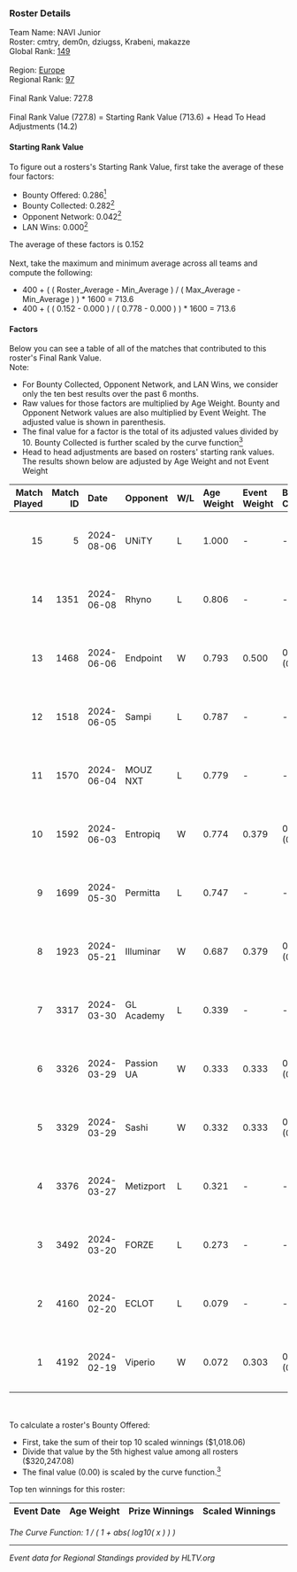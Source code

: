 ### Roster Details<br />
Team Name: NAVI Junior<br />
Roster: cmtry, dem0n, dziugss, Krabeni, makazze<br />
Global Rank: [149](../standings_global.md)<br />
<br />
Region: [Europe]( ../standings_europe.md)<br />
Regional Rank: [97]( ../standings_europe.md)<br />
<br />
Final Rank Value:  727.8<br />
<br />
Final Rank Value (727.8) = Starting Rank Value (713.6) + Head To Head Adjustments (14.2)<br />

#### Starting Rank Value<br />
To figure out a rosters's Starting Rank Value, first take the average of these four factors:<br />
- Bounty Offered: 0.286[<sup>1</sup>](#table2)
- Bounty Collected: 0.282[<sup>2</sup>](#table1)
- Opponent Network: 0.042[<sup>2</sup>](#table1)
- LAN Wins: 0.000[<sup>2</sup>](#table1)

The average of these factors is 0.152<br />
<br />
Next, take the maximum and minimum average across all teams and compute the following:<br />
- 400 + ( ( Roster_Average - Min_Average ) / ( Max_Average - Min_Average ) ) * 1600 = 713.6
- 400 + ( ( 0.152 - 0.000 ) / ( 0.778 - 0.000 ) ) * 1600 = 713.6


#### Factors<br />
Below you can see a table of all of the matches that contributed to this roster's Final Rank Value.<br />
Note:<br />

- For Bounty Collected, Opponent Network, and LAN Wins, we consider only the ten best results over the past 6 months.
- Raw values for those factors are multiplied by Age Weight. Bounty and Opponent Network values are also multiplied by Event Weight. The adjusted value is shown in parenthesis.
- The final value for a factor is the total of its adjusted values divided by 10. Bounty Collected is further scaled by the curve function[<sup>3</sup>](#curveFunction)
- Head to head adjustments are based on rosters' starting rank values. The results shown below are adjusted by Age Weight and not Event Weight
<span id="table1"></span><br />


| Match Played | Match ID | Date       | Opponent   | W/L | Age Weight | Event Weight | Bounty Collected | Opponent Network | LAN Wins  | H2H Adj. | Roster                                   |
| -: | -: | :- | :- | :- | :- | :- | :- | :- | :- | -: | :- |
|           15 |        5 | 2024-08-06 | UNiTY      | L   | 1.000      | -            | -                | -                | -         |    -7.20 | cmtry, dem0n, dziugss, Krabeni, makazze  |
|           14 |     1351 | 2024-06-08 | Rhyno      | L   | 0.806      | -            | -                | -                | -         |    -5.16 | cmtry, dem0n, dziugss, froz1k, Krabeni   |
|           13 |     1468 | 2024-06-06 | Endpoint   | W   | 0.793      | 0.500        | 0.012 (0.005)    | 0.540 (0.214)    | 0 (0.000) |    17.57 | cmtry, dem0n, dziugss, froz1k, Krabeni   |
|           12 |     1518 | 2024-06-05 | Sampi      | L   | 0.787      | -            | -                | -                | -         |    -6.10 | cmtry, dem0n, dziugss, froz1k, Krabeni   |
|           11 |     1570 | 2024-06-04 | MOUZ NXT   | L   | 0.779      | -            | -                | -                | -         |    -2.61 | cmtry, dem0n, dziugss, froz1k, Krabeni   |
|           10 |     1592 | 2024-06-03 | Entropiq   | W   | 0.774      | 0.379        | 0.000 (0.000)    | 0.028 (0.008)    | 0 (0.000) |     3.42 | cmtry, dem0n, dziugss, froz1k, Krabeni   |
|            9 |     1699 | 2024-05-30 | Permitta   | L   | 0.747      | -            | -                | -                | -         |    -5.83 | cmtry, dem0n, dziugss, froz1k, Krabeni   |
|            8 |     1923 | 2024-05-21 | Illuminar  | W   | 0.687      | 0.379        | 0.012 (0.003)    | 0.340 (0.088)    | 0 (0.000) |    15.51 | cmtry, dem0n, dziugss, froz1k, Krabeni   |
|            7 |     3317 | 2024-03-30 | GL Academy | L   | 0.339      | -            | -                | -                | -         |    -5.03 | dem0n, dezt, Krabeni, Magic, makazze     |
|            6 |     3326 | 2024-03-29 | Passion UA | W   | 0.333      | 0.333        | 0.173 (0.019)    | 1.000 (0.111)    | 0 (0.000) |     9.16 | dem0n, dezt, Krabeni, Magic, makazze     |
|            5 |     3329 | 2024-03-29 | Sashi      | W   | 0.332      | 0.333        | 0.009 (0.001)    | 0.024 (0.003)    | 0 (0.000) |     4.85 | dem0n, dezt, Krabeni, Magic, makazze     |
|            4 |     3376 | 2024-03-27 | Metizport  | L   | 0.321      | -            | -                | -                | -         |    -2.42 | dem0n, dezt, Krabeni, Magic, makazze     |
|            3 |     3492 | 2024-03-20 | FORZE      | L   | 0.273      | -            | -                | -                | -         |    -2.19 | dem0n, froz1k, Krabeni, Magic, makazze   |
|            2 |     4160 | 2024-02-20 | ECLOT      | L   | 0.079      | -            | -                | -                | -         |    -0.14 | alkarenn, dem0n, Krabeni, Magic, makazze |
|            1 |     4192 | 2024-02-19 | Viperio    | W   | 0.072      | 0.303        | 0.000 (0.000)    | 0.000 (0.000)    | 0 (0.000) |     0.33 | alkarenn, dem0n, Krabeni, Magic, makazze |

<br />
<span id="table2"></span><br />
To calculate a roster's Bounty Offered:<br />

- First, take the sum of their top 10 scaled winnings ($1,018.06)
- Divide that value by the 5th highest value among all rosters ($320,247.08)
- The final value (0.00) is scaled by the curve function.[<sup>3</sup>](#curveFunction)

Top ten winnings for this roster:<br />

| Event Date | Age Weight | Prize Winnings | Scaled Winnings |
| :- | -: | :- | :- |


<span id="curveFunction"></span>_The Curve Function: 1 / ( 1 + abs( log10( x ) ) )_<br />

---
_Event data for Regional Standings provided by HLTV.org_<br />
